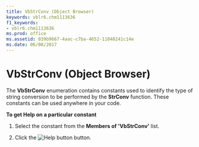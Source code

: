 ```yaml
---
title: VbStrConv (Object Browser)
keywords: vblr6.chm1113636
f1_keywords:
- vblr6.chm1113636
ms.prod: office
ms.assetid: 039b9667-4aac-c7ba-4652-11040241c14e
ms.date: 06/08/2017
---
```



# VbStrConv (Object Browser)

The  **VbStrConv** enumeration contains constants used to identify the type of string conversion to be performed by the **StrConv** function. These constants can be used anywhere in your code.

 **To get Help on a particular constant**




1. Select the constant from the  **Members of 'VbStrConv'** list.
    
2. Click the 
![Help button](images/but_help_ZA01201583.gif) button.
    


